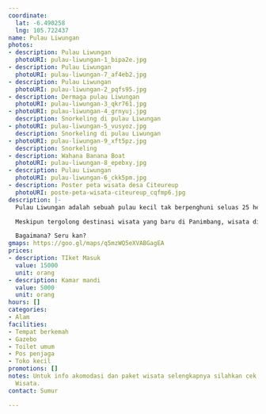 ```yaml
---
coordinate:
  lat: -6.490258
  lng: 105.722437
name: Pulau Liwungan
photos:
- description: Pulau Liwungan
  photoURI: pulau-liwungan-1_bipa2e.jpg
- description: Pulau Liwungan
  photoURI: pulau-liwungan-7_af4eb2.jpg
- description: Pulau Liwungan
  photoURI: pulau-liwungan-2_pqfs95.jpg
- description: Dermaga pulau Liwungan
  photoURI: pulau-liwungan-3_qkr761.jpg
- photoURI: pulau-liwungan-4_grnyuj.jpg
  description: Snorkeling di pulau Liwungan
- photoURI: pulau-liwungan-5_vusyoz.jpg
  description: Snorkeling di pulau Liwungan
- photoURI: pulau-liwungan-9_xft5pz.jpg
  description: Snorkeling
- description: Wahana Banana Boat
  photoURI: pulau-liwungan-8_epebxy.jpg
- description: Pulau Liwungan
  photoURI: pulau-liwungan-6_ckk5pm.jpg
- description: Poster peta wisata desa Citeureup
  photoURI: poste-peta-wisata-citeureup_cqfmp6.jpg
description: |-
  Pulau Liwungan adalah sebuah pulau kecil tak berpenghuni seluas 25 hektare di selat Sunda dan dekat dengan kawasan Tanjung Lesung.

  Meskipun tergolong destinasi wisata yang baru di Panimbang, wisata di Pulau Liwungan tidak kalah menarik dari destinasi wisata lainnya. Wisatawan dapat melakukan snorkling, diving, berenang, dan bermain pasir. Bahkan, ada beberapa wisatawan yang sengaja datang hanya untuk menikmati makan di tengah pulau bersama keluarga. Di sini juga terdapat wahana _banana boat_ dan tersedia spot-spot untuk memancing.

  Bagaimana? Seru kan?
gmaps: https://goo.gl/maps/q5mzWQ5eXVABGagEA
prices:
- description: TIket Masuk
  value: 15000
  unit: orang
- description: Kamar mandi
  value: 5000
  unit: orang
hours: []
categories:
- Alam
facilities:
- Tempat berkemah
- Gazebo
- Toilet umum
- Pos penjaga
- Toko kecil
promotions: []
notes: Untuk info akomodasi dan paket wisata selengkapnya silahkan cek menu Paket
  Wisata.
contact: Sumur

---
```

